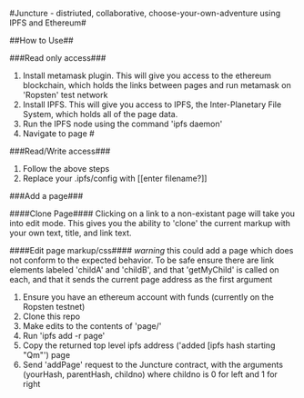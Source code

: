 #Juncture - distriuted, collaborative, choose-your-own-adventure using IPFS and Ethereum#

##How to Use##

###Read only access###
1. Install metamask plugin. This will give you access to the ethereum blockchain, which holds the links between pages and run metamask on 'Ropsten' test network
2. Install IPFS. This will give you access to IPFS, the Inter-Planetary File System, which holds all of the page data.
3. Run the IPFS node using the command 'ipfs daemon'
3. Navigate to page #

###Read/Write access###
1. Follow the above steps
2. Replace your .ipfs/config with [[enter filename?]]

###Add a page###

####Clone Page####
Clicking on a link to a non-existant page will take you into edit mode. This gives you the ability to 'clone' the current markup with your own text, title, and link text. 

####Edit page markup/css####
*warning* this could add a page which does not conform to the expected behavior. To be safe ensure there are link elements labeled 'childA' and 'childB', and that 'getMyChild' is called on each, and that it sends the current page address as the first argument

1. Ensure you have an ethereum account with funds (currently on the Ropsten testnet)
2. Clone this repo
3. Make edits to the contents of 'page/'
4. Run 'ipfs add -r page'
5. Copy the returned top level ipfs address ('added [ipfs hash starting "Qm"') page
6. Send 'addPage' request to the Juncture contract, with the arguments (yourHash, parentHash, childno) where childno is 0 for left and 1 for right
